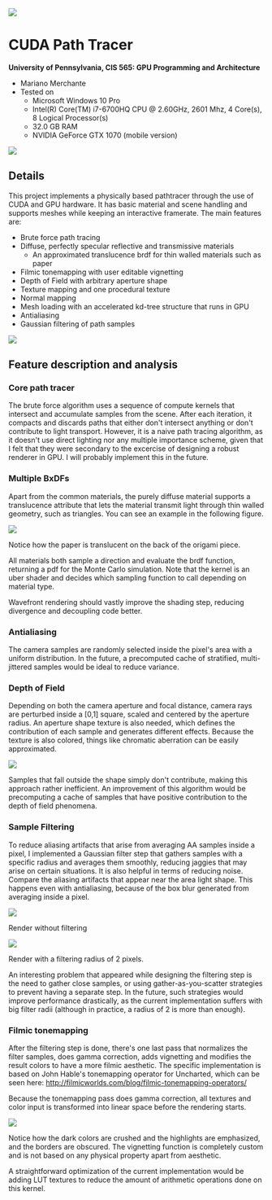 ![](img/origami.2000spp.1589.5s.png)

CUDA Path Tracer
================

**University of Pennsylvania, CIS 565: GPU Programming and Architecture**

* Mariano Merchante
* Tested on
  * Microsoft Windows 10 Pro
  * Intel(R) Core(TM) i7-6700HQ CPU @ 2.60GHz, 2601 Mhz, 4 Core(s), 8 Logical Processor(s)
  * 32.0 GB RAM
  * NVIDIA GeForce GTX 1070 (mobile version)

![](img/dragon.2000spp.205.302s.png)

## Details
This project implements a physically based pathtracer through the use of CUDA and GPU hardware. It has basic material and scene handling and supports meshes while keeping an interactive framerate. The main features are:

* Brute force path tracing
* Diffuse, perfectly specular reflective and transmissive materials
  * An approximated translucence brdf for thin walled materials such as paper
* Filmic tonemapping with user editable vignetting
* Depth of Field with arbitrary aperture shape
* Texture mapping and one procedural texture
* Normal mapping
* Mesh loading with an accelerated kd-tree structure that runs in GPU
* Antialiasing
* Gaussian filtering of path samples

![](img/buddha.2000spp.336.25s.png)

## Feature description and analysis

### Core path tracer
The brute force algorithm uses a sequence of compute kernels that intersect and accumulate samples from the scene. After each iteration, it compacts and discards paths that either don't intersect anything or don't contribute to light transport. However, it is a naive path tracing algorithm, as it doesn't use direct lighting nor any multiple importance scheme, given that I felt that they were secondary to the excercise of designing a robust renderer in GPU. I will probably implement this in the future.

### Multiple BxDFs
Apart from the common materials, the purely diffuse material supports a translucence attribute that lets the material transmit light through thin walled geometry, such as triangles. You can see an example in the following figure.

![](img/translucent.png)

Notice how the paper is translucent on the back of the origami piece.

All materials both sample a direction and evaluate the brdf function, returning a pdf for the Monte Carlo simulation. Note that the kernel is an uber shader and decides which sampling function to call depending on material type.

Wavefront rendering should vastly improve the shading step, reducing divergence and decoupling code better.


### Antialiasing
The camera samples are randomly selected inside the pixel's area with a uniform distribution. In the future, a precomputed cache of stratified, multi-jittered samples would be ideal to reduce variance.

### Depth of Field
Depending on both the camera aperture and focal distance, camera rays are perturbed inside a [0,1] square, scaled and centered by the aperture radius. An aperture shape texture is also needed, which defines the contribution of each sample and generates different effects. Because the texture is also colored, things like chromatic aberration can be easily approximated.

![](img/dof.png)

Samples that fall outside the shape simply don't contribute, making this approach rather inefficient. An improvement of this algorithm would be precomputing a cache of samples that have positive contribution to the depth of field phenomena.

### Sample Filtering
To reduce aliasing artifacts that arise from averaging AA samples inside a pixel, I implemented a Gaussian filter step that gathers samples with a specific radius and averages them smoothly, reducing jaggies that may arise on certain situations. It is also helpful in terms of reducing noise. Compare the aliasing artifacts that appear near the area light shape. This happens even with antialiasing, because of the box blur generated from averaging inside a pixel.

![](img/nofilter.png)

Render without filtering

![](img/filtered.png)

Render with a filtering radius of 2 pixels.

An interesting problem that appeared while designing the filtering step is the need to gather close samples, or using gather-as-you-scatter strategies to prevent having a separate step. In the future, such strategies would improve performance drastically, as the current implementation suffers with big filter radii (although in practice, a radius of 2 is more than enough). 

### Filmic tonemapping
After the filtering step is done, there's one last pass that normalizes the filter samples, does gamma correction, adds vignetting and modifies the result colors to have a more filmic aesthetic. The specific implementation is based on John Hable's tonemapping operator for Uncharted, which can be seen here: http://filmicworlds.com/blog/filmic-tonemapping-operators/

Because the tonemapping pass does gamma correction, all textures and color input is transformed into linear space before the rendering starts. 

![](img/tonemapping.png)

Notice how the dark colors are crushed and the highlights are emphasized, and the borders are obscured. The vignetting function is completely custom and is not based on any physical property apart from aesthetic.

A straightforward optimization of the current implementation would be adding LUT textures to reduce the amount of arithmetic operations done on this kernel.





